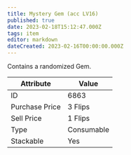 ```yaml
---
title: Mystery Gem (acc LV16)
published: true
date: 2023-02-18T15:12:47.000Z
tags: item
editor: markdown
dateCreated: 2023-02-16T00:00:00.000Z
---
```


Contains a randomized Gem.

|Attribute|Value|
|-|-|
|ID|6863|
|Purchase Price|3 Flips|
|Sell Price|1 Flips|
|Type|Consumable|
|Stackable|Yes|

